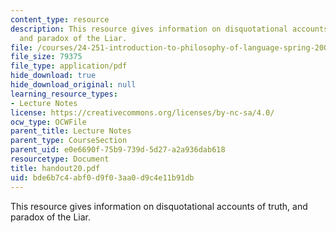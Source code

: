 ```yaml
---
content_type: resource
description: This resource gives information on disquotational accounts of truth,
  and paradox of the Liar.
file: /courses/24-251-introduction-to-philosophy-of-language-spring-2005/bde6b7c4abf0d9f03aa0d9c4e11b91db_handout20.pdf
file_size: 79375
file_type: application/pdf
hide_download: true
hide_download_original: null
learning_resource_types:
- Lecture Notes
license: https://creativecommons.org/licenses/by-nc-sa/4.0/
ocw_type: OCWFile
parent_title: Lecture Notes
parent_type: CourseSection
parent_uid: e0e6690f-75b9-739d-5d27-a2a936dab618
resourcetype: Document
title: handout20.pdf
uid: bde6b7c4-abf0-d9f0-3aa0-d9c4e11b91db
---
```

This resource gives information on disquotational accounts of truth, and paradox of the Liar.